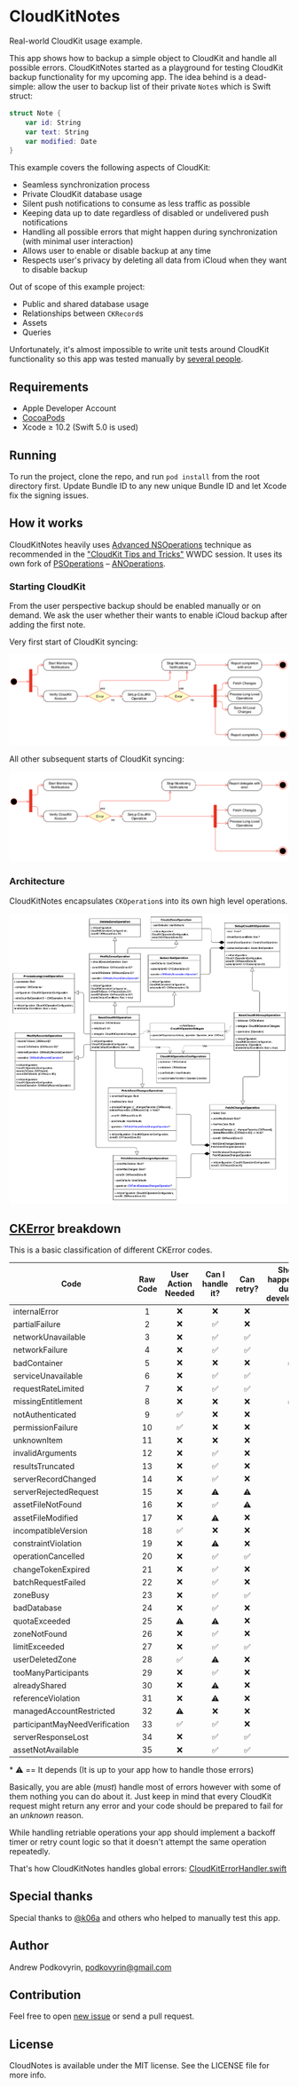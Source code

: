 

# CloudKitNotes

Real-world CloudKit usage example.

This app shows how to backup a simple object to CloudKit and handle all possible errors. CloudKitNotes started as a playground for testing CloudKit backup functionality for my upcoming app.  The idea behind is a dead-simple: allow the user to backup list of their private `Note`s which is Swift struct:

```swift
struct Note {
    var id: String 
    var text: String
    var modified: Date
}
```

This example covers the following aspects of CloudKit:
- Seamless synchronization process
- Private CloudKit database usage
- Silent push notifications to consume as less traffic as possible
- Keeping data up to date regardless of disabled or undelivered push notifications
- Handling all possible errors that might happen during synchronization (with minimal user interaction)
- Allows user to enable or disable backup at any time
- Respects user's privacy by deleting all data from iCloud when they want to disable backup

Out of scope of this example project:
- Public and shared database usage
- Relationships between `CKRecord`s
- Assets
- Queries

Unfortunately, it's almost impossible to write unit tests around CloudKit functionality so this app was tested manually by [several people](#special-thanks).

## Requirements

- Apple Developer Account
- [CocoaPods](https://cocoapods.org)
- Xcode ≥ 10.2 (Swift 5.0 is used)

## Running

To run the project, clone the repo, and run `pod install` from the root directory first.
Update Bundle ID to any new unique Bundle ID and let Xcode fix the signing issues.

## How it works

CloudKitNotes heavily uses [Advanced NSOperations](https://developer.apple.com/videos/play/wwdc2015/226/) technique as recommended in the ["CloudKit Tips and Tricks"](https://developer.apple.com/videos/play/wwdc2015/715/) WWDC session. It uses its own fork of [PSOperations](https://github.com/pluralsight/PSOperations) – [ANOperations](https://github.com/podkovyrin/CloudKitNotes/tree/master/CloudKitNotes/Advanced%20Operations).

### Starting CloudKit

From the user perspective backup should be enabled manually or on demand. We ask the user whether their wants to enable iCloud backup after adding the first note.

Very first start of CloudKit syncing:
<p align="center">
<img src="https://github.com/podkovyrin/CloudKitNotes/blob/master/assets/ck_first_start.png?raw=true" alt="First CloudKit Start Diagram">
</p>

All other subsequent starts of CloudKit syncing:
<p align="center">
<img src="https://github.com/podkovyrin/CloudKitNotes/blob/master/assets/ck_regular_start.png?raw=true" alt="Regular CloudKit Start Diagram">
</p>

### Architecture

CloudKitNotes encapsulates `CKOperation`s into its own high level operations.
<p align="center">
<img src="https://github.com/podkovyrin/CloudKitNotes/blob/master/assets/ck_classes.png?raw=true" alt="CloudKitNotes Class Diagram">
</p>

## [CKError](https://developer.apple.com/documentation/cloudkit/ckerror) breakdown

This is a basic classification of different CKError codes. 

| Code | Raw Code | User Action Needed | Can I handle it? | Can retry? | Should happen only during development |
|--------------------------------|:--------:|:-:|:---:|:---:|:-------------------------------------:|
| internalError | 1 | ❌ | ❌ | ❌ |  |
| partialFailure | 2 | ❌ | ✅ | ❌ |  |
| networkUnavailable | 3 | ❌ | ✅ | ✅ |  |
| networkFailure | 4 | ❌ | ✅ | ✅ |  |
| badContainer | 5 | ❌ | ❌ | ❌ | ✅ |
| serviceUnavailable | 6 | ❌ | ✅ | ✅ |  |
| requestRateLimited | 7 | ❌ | ✅ | ✅ |  |
| missingEntitlement | 8 | ❌ | ❌ | ❌ | ✅ |
| notAuthenticated | 9 | ✅ | ❌ | ❌ |  |
| permissionFailure | 10 | ✅ | ❌ | ❌ |  |
| unknownItem | 11 | ❌ | ❌ | ❌ |  |
| invalidArguments | 12 | ❌ | ✅ | ❌ |  |
| resultsTruncated | 13 | ❌ | ✅ | ❌ |  |
| serverRecordChanged | 14 | ❌ | ✅ | ❌ |  |
| serverRejectedRequest | 15 | ❌ | ⚠️ | ⚠️ |  |
| assetFileNotFound | 16 | ❌ | ✅ | ⚠️ |  |
| assetFileModified | 17 | ❌ | ⚠️ | ❌ |  |
| incompatibleVersion | 18 | ✅ | ❌ | ❌ |  |
| constraintViolation | 19 | ❌ | ⚠️ | ❌ |  |
| operationCancelled | 20 | ❌ | ✅ | ✅ |  |
| changeTokenExpired | 21 | ❌ | ✅ | ❌ |  |
| batchRequestFailed | 22 | ❌ | ✅ | ❌ |  |
| zoneBusy | 23 | ❌ | ✅ | ✅ |  |
| badDatabase | 24 | ❌ | ✅ | ❌ |  |
| quotaExceeded | 25 | ⚠️ | ⚠️ | ❌ |  |
| zoneNotFound | 26 | ❌ | ✅ | ❌ |  |
| limitExceeded | 27 | ❌ | ✅ | ✅ |  |
| userDeletedZone | 28 | ✅ | ⚠️ | ❌ |  |
| tooManyParticipants | 29 | ❌ | ✅ | ❌ |  |
| alreadyShared | 30 | ❌ | ⚠️ | ❌ |  |
| referenceViolation | 31 | ❌ | ⚠️ | ❌ |  |
| managedAccountRestricted | 32 | ⚠️ | ❌ | ❌ |  |
| participantMayNeedVerification | 33 | ✅ | ✅ | ❌ |  |
| serverResponseLost | 34 | ❌ | ✅ | ✅ |  |
| assetNotAvailable | 35 | ❌ | ✅ | ✅ |  |

\* ⚠️ == It depends (It is up to your app how to handle those errors)

Basically, you are able (*must*) handle most of errors however with some of them nothing you can do about it.  Just keep in mind that every CloudKit request might return any error and your code should be prepared to fail for an *unknown* reason.

While handling retriable operations your app should implement a backoff timer or retry count logic so that it doesn't attempt the same operation repeatedly.

That's how CloudKitNotes handles global errors: [CloudKitErrorHandler.swift](https://github.com/podkovyrin/CloudKitNotes/blob/master/CloudKitNotes/CloudKit%20Storage/Internals/CloudKitErrorHandler.swift)

## Special thanks

Special thanks to [@k06a](https://github.com/k06a) and others who helped to manually test this app.

## Author

Andrew Podkovyrin, podkovyrin@gmail.com

## Contribution

Feel free to open [new issue](https://github.com/podkovyrin/CloudKitNotes/issues/new) or send a pull request.

## License

CloudNotes is available under the MIT license. See the LICENSE file for more info.
